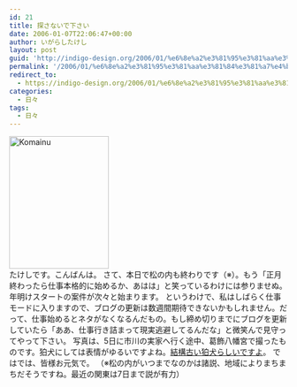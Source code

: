 ```yaml
---
id: 21
title: 探さないで下さい
date: 2006-01-07T22:06:47+00:00
author: いがらしたけし
layout: post
guid: 'http://indigo-design.org/2006/01/%e6%8e%a2%e3%81%95%e3%81%aa%e3%81%84%e3%81%a7%e4%b8%8b%e3%81%95%e3%81%84/'
permalink: '/2006/01/%e6%8e%a2%e3%81%95%e3%81%aa%e3%81%84%e3%81%a7%e4%b8%8b%e3%81%95%e3%81%84/'
redirect_to:
  - https://indigo-design.org/2006/01/%e6%8e%a2%e3%81%95%e3%81%aa%e3%81%84%e3%81%a7%e4%b8%8b%e3%81%95%e3%81%84/
categories:
  - 日々
tags:
  - 日々
---
```

<a href="http://www.flickr.com/photos/takeshi81/83339173/" title="Photo Sharing"><img src="http://static.flickr.com/37/83339173_aa5f6c3ed3_m.jpg" width="180" height="240" alt="Komainu" border="0" /></a><br />
たけしです。こんばんは。
さて、本日で松の内も終わりです（※）。もう「正月終わったら仕事本格的に始めるか、あはは」と笑っているわけには参りませぬ。年明けスタートの案件が次々と始まります。
というわけで、私はしばらく仕事モードに入りますので、ブログの更新は数週間期待できないかもしれません。だって、仕事始めるとネタがなくなるんだもの。もし締め切りまでにブログを更新していたら「ああ、仕事行き詰まって現実逃避してるんだな」と微笑んで見守ってやって下さい。
写真は、5日に市川の実家へ行く途中、葛飾八幡宮で撮ったものです。狛犬にしては表情がゆるいですよね。<a href="http://komainu.dip.jp/20001126.html" target="_blank">結構古い狛犬らしいですよ</a>。
ではでは、皆様お元気で。
（※松の内がいつまでなのかは諸説、地域によりまちまちだそうですね。最近の関東は7日まで説が有力）